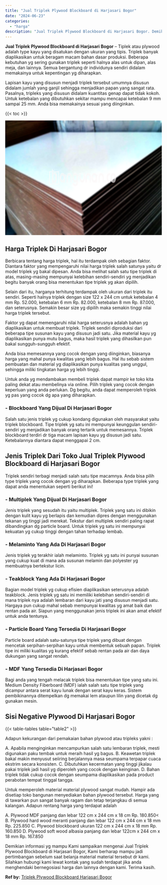 ```yaml
---
title: "Jual Triplek Plywood Blockboard di Harjasari Bogor"
date: "2024-06-23"
categories: 
  - "harga"
description: "Jual Triplek Plywood Blockboard di Harjasari Bogor. Demikian informasi yg mampu Kami sampaikan mengenai Jual Triplek Plywood Blockboard di Harjasari Bogor, K..."
---
```


**Jual Triplek Plywood Blockboard di Harjasari Bogor** – Tiplek atau plywood adalah type kayu yang disatukan dengan ukuran yang tipis. Triplek banyak diaplikasikan untuk beragam macam bahan dasar produksi. Beberapa kebutuhan yg sering gunakan triplek seperti halnya alas untuk dipan, alas meja, dan lainnya. Semua bergantung dr individunya sendiri didalam memakainya untuk kepentingan yg diharapkan.

Lapisan kayu yang disusun menjadi triplek tersebut umumnya disusun didalam jumlah yang ganjil sehingga menjadikan papan yang sangat rata. Pasalnya, tripleks yang disusun didalam kuantitas genap dapat tidak kokoh. Untuk ketebalan yang dibutuhkan sekitar mampu mencapai ketebalan 9 mm sampai 25 mm. Anda bisa memakainya sesuai yang diinginkan.

{{< toc >}}

![Jual Triplek Plywood Blockboard di Harjasari Bogor](/images/jual-triplek-murah-37.png)

## Harga Triplek Di Harjasari Bogor

Berbicara tentang harga triplek, hal itu terdampak oleh sebagian faktor. Diantara faktor yang mempengaruhi nilai harga triplek salah satunya yaitu dr model triplek yg bakal dipesan. Anda bisa melihat salah satu tipe triplek di atas, masing-masing mempunyai kelebihan sendiri-sendiri yg menjadikan begitu banyak orang bisa menentukan tipe triplek yg akan dipilih.

Selain dari itu, harganya terhitung terdampak oleh ukuran dari triplek itu sendiri. Seperti halnya triplek dengan size 122 x 244 cm untuk ketebalan 4 mm Rp. 52.000, ketebalan 6 mm Rp. 82.000, ketebalan 8 mm Rp. 87.000, dan seterusnya. Semakin besar size yg dipilih maka semakin tinggi nilai harga triplek tersebut.

Faktor yg dapat memengaruhi nilai harga seterusnya adalah bahan yg diaplikasikan untuk membuat triplek. Triplek sendiri diproduksi dari beberapa tipe susunan kayu yang disusun jadi satu. Jika material kayu yg diaplikasikan punya mutu bagus, maka hasil triplek yang dihasilkan pun bakal sungguh-sungguh efektif.

Anda bisa memesannya yang cocok dengan yang diinginkan, biasanya harga yang mahal punya kwalitas yang lebih bagus. Hal itu sebab sistem pembuatan dan material yg diaplikasikan punya kualitas yang unggul, sehingga miliki tingkatan harga yg lebih tinggi.

Untuk anda yg mendambakan membeli triplek dapat mampir ke toko kita paling dekat atau membelinya via online. Pilih triplek yang cocok dengan keperluan yang anda perlukan. Dg begitu, anda dapat memperoleh triplek yg pas yang cocok dg apa yang diharapkan.

### \- Blockboard Yang Dijual Di Harjasari Bogor

Salah satu jenis triplek yg cukup kondang digunakan oleh masyarakat yaitu triplek blockboard. Tipe triplek yg satu ini mempunyai keunggulan sendiri-sendiri yg menjadikan banyak orang tertarik untuk memesannya. Triplek blockboard terdiri dr tiga macam lapisan kayu yg disusun jadi satu. Ketebalannya diantara dapat menggapai 2 cm.

## Jenis Triplek Dari Toko Jual Triplek Plywood Blockboard di Harjasari Bogor

Triplek sendiri terbagi menjadi salah satu tipe macamnya. Anda bisa pilih type triplek yang cocok dengan yg diharapkan. Beberapa type triplek yang dapat anda menentukan seperti berikut ini!

### \- Multiplek Yang Dijual Di Harjasari Bogor

Jenis triplek yang sesudah itu yaitu multiplek. Triplek yang satu ini dibikin dengan kulit kayu yg berlapis dan kemudian dipres dengan menggunakan tekanan yg tinggi jadi merekat. Tekstur dari multiplek sendiri paling rapat dibandingkan dg particle board. Untuk triplek yg satu ini mempunyai kekuatan yg cukup tinggi dengan tahan terhadap lembab.

### \- Melaminto Yang Ada Di Harjasari Bogor

Jenis triplek yg terakhir ialah melaminto. Triplek yg satu ini punyai susunan yang cukup kuat di mana ada susunan melamin dan polyester yg membuatnya bertekstur licin.

### \- Teakblock Yang Ada Di Harjasari Bogor

Bagian model triplek yg cukup efisien diaplikasikan seterusnya adalah teakblock. Jenis triplek yg satu ini memiliki kelebihan sendiri-sendiri di mana triplek nya adalah lembaran dari kayu jati yang disusun menjadi satu. Hargaya pun cukup mahal sebab mempunyai kwalitas yg amat baik dan rentan pada air. Siapun yang menggunakan jenis triplek ini akan amat efektif untuk anda tentunya.

### \- Particle Board Yang Tersedia Di Harjasari Bogor

Particle board adalah satu-satunya tipe triplek yang dibuat dengan mencetak serpihan-serpihan kayu untuk membentuk sebuah papan. Triplek tipe ini miliki kualitas yg kurang efektif sebab rentan pada air dan daya dukungan yang sangat rendah.

### \- MDF Yang Tersedia Di Harjasari Bogor

Bagi anda yang tengah melacak triplek bisa menentukan tipe yang satu ini. Medium Density Fiberboard (MDF) ialah salah satu tipe triplek yang dicampur antara serat kayu lunak dengan serat kayu keras. Sistem pembikinannya ditempelkan dg memakai lem ataupun lilin yang dicetak dg gunakan mesin.

## Sisi Negative Plywood Di Harjasari Bogor

{{< table-tables table="table2" >}}

Adapun kekurangan dari pemakaian bahan plywood atau tripleks yakni :

A. Apabila menginginkan mencampurkan salah satu lembaran triplek, mesti digunakan paku tembak untuk meraih hasil yg bagus. B. Keawetan triplek bakal makin menyusut seiiring berjalannya masa seumpama terpapar cuaca ekstrim secara konsisten. C. Dibutuhkan kecermatan yang tinggi jikalau pakai triplek jadi hasil yg diperoleh yang cocok dengan keinginan. D. Bahan triplek tidak cukup cocok dengan seumpama diaplikasikan pada product perabotan tempat tinggal tangga.

Untuk memperoleh material material plywood sangat mudah. Hampir ada disetiap toko bangunan menyediakan bahan plywood tersebut. Harga yang di tawarkan pun sangat banyak ragam dan tetap terjangkau di semua kalangan. Adapun rentang harga yang terdapat adalah

A. Plywood MDF panjang dan lebar 122 cm x 244 cm x 18 cm Rp. 180.850< B. Plywood hard wood meranti panjang dan lebar 122 cm x 244 cm x 18 mm Rp. 225.850 C. Plywood blockboard ukuran 122 cm x 244 cm x 18 mm Rp. 160.850 D. Plywood soft wood albasia panjang dan lebar 122cm x 244 cm x 18 mm Rp. 167.850

Demikian informasi yg mampu Kami sampaikan mengenai Jual Triplek Plywood Blockboard di Harjasari Bogor, Kami berharap mampu jadi pertimbangan sebelum saat belanja material material tersebut dr kami. Silahkan hubungi kami lewat kontak yang sudah terdapat jika anda menghendaki bernegosiasi harga dan lainnya dengan kami. Terima kasih.

**Ref by:** [Triplek Plywood Blockboard Harjasari Bogor](https://id.wikipedia.org/wiki/Triplek)
